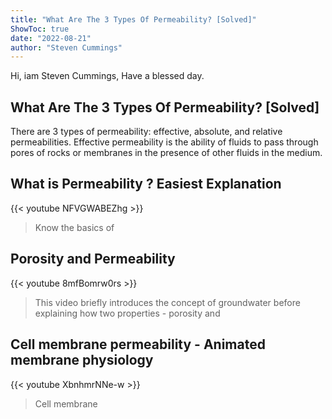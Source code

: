 ```yaml
---
title: "What Are The 3 Types Of Permeability? [Solved]"
ShowToc: true 
date: "2022-08-21"
author: "Steven Cummings" 
---
```


Hi, iam Steven Cummings, Have a blessed day.
## What Are The 3 Types Of Permeability? [Solved]
 There are 3 types of permeability: effective, absolute, and relative permeabilities. Effective permeability is the ability of fluids to pass through pores of rocks or membranes in the presence of other fluids in the medium.

## What is Permeability ? Easiest Explanation
{{< youtube NFVGWABEZhg >}}
>Know the basics of 

## Porosity and Permeability
{{< youtube 8mfBomrw0rs >}}
>This video briefly introduces the concept of groundwater before explaining how two properties - porosity and 

## Cell membrane permeability  - Animated membrane physiology
{{< youtube XbnhmrNNe-w >}}
>Cell membrane 

